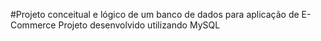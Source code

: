 #Projeto conceitual e lógico de um banco de dados para aplicação de E-Commerce
Projeto desenvolvido utilizando MySQL
